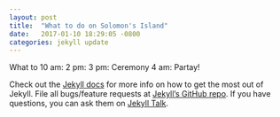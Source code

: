 ```yaml
---
layout: post
title:  "What to do on Solomon's Island"
date:   2017-01-10 18:29:05 -0800
categories: jekyll update
---
```

What to
10 am: 
2 pm:
3 pm: Ceremony
4 am: Partay!

Check out the [Jekyll docs][jekyll-docs] for more info on how to get the most out of Jekyll. File all bugs/feature requests at [Jekyll’s GitHub repo][jekyll-gh]. If you have questions, you can ask them on [Jekyll Talk][jekyll-talk].

[jekyll-docs]: http://jekyllrb.com/docs/home
[jekyll-gh]:   https://github.com/jekyll/jekyll
[jekyll-talk]: https://talk.jekyllrb.com/
